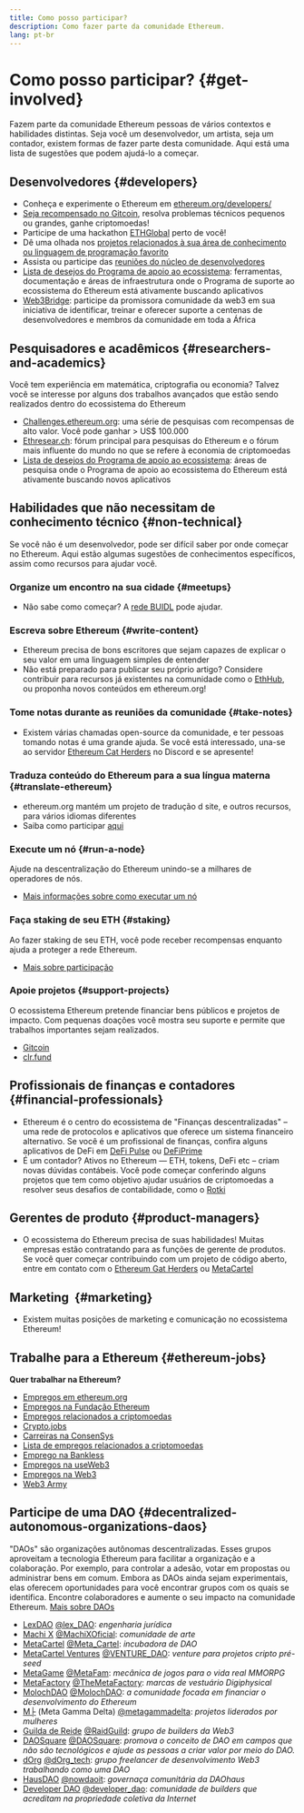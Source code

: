 ```yaml
---
title: Como posso participar?
description: Como fazer parte da comunidade Ethereum.
lang: pt-br
---
```


# Como posso participar? {#get-involved}

Fazem parte da comunidade Ethereum pessoas de vários contextos e habilidades distintas. Seja você um desenvolvedor, um artista, seja um contador, existem formas de fazer parte desta comunidade. Aqui está uma lista de sugestões que podem ajudá-lo a começar.

## Desenvolvedores <Emoji text=":computer:" size={1} /> {#developers}

- Conheça e experimente o Ethereum em [ethereum.org/developers/](/developers/)
- [ Seja recompensado no Gitcoin](https://gitcoin.co/), resolva problemas técnicos pequenos ou grandes, ganhe criptomoedas!
- Participe de uma hackathon [ETHGlobal](http://ethglobal.co/) perto de você!
- Dê uma olhada nos [projetos relacionados à sua área de conhecimento ou linguagem de programação favorito](/developers/docs/programming-languages/)
- Assista ou participe das [reuniões do núcleo de desenvolvedores](https://www.youtube.com/playlist?list=PLaM7G4Llrb7zfMXCZVEXEABT8OSnd4-7w)
- [Lista de desejos do Programa de apoio ao ecossistema](https://esp.ethereum.foundation/wishlist/): ferramentas, documentação e áreas de infraestrutura onde o Programa de suporte ao ecossistema do Ethereum está ativamente buscando aplicativos
- [Web3Bridge](https://www.web3bridge.com/): participe da promissora comunidade da web3 em sua iniciativa de identificar, treinar e oferecer suporte a centenas de desenvolvedores e membros da comunidade em toda a África

## Pesquisadores e acadêmicos <Emoji text=":mag:" size={1} /> {#researchers-and-academics}

Você tem experiência em matemática, criptografia ou economia? Talvez você se interesse por alguns dos trabalhos avançados que estão sendo realizados dentro do ecossistema do Ethereum

- [Challenges.ethereum.org](https://challenges.ethereum.org/): uma série de pesquisas com recompensas de alto valor. Você pode ganhar > US$ 100.000
- [Ethresear.ch](https://ethresear.ch): fórum principal para pesquisas do Ethereum e o fórum mais influente do mundo no que se refere à economia de criptomoedas
- [Lista de desejos do Programa de apoio ao ecossistema](https://esp.ethereum.foundation/wishlist/): áreas de pesquisa onde o Programa de apoio ao ecossistema do Ethereum está ativamente buscando novos aplicativos

## Habilidades que não necessitam de conhecimento técnico <Emoji text=":briefcase:" size={1} /> {#non-technical}

Se você não é um desenvolvedor, pode ser difícil saber por onde começar no Ethereum. Aqui estão algumas sugestões de conhecimentos específicos, assim como recursos para ajudar você.

### Organize um encontro na sua cidade {#meetups}

- Não sabe como começar? A [rede BUIDL](https://consensys.net/developers/buidlnetwork/) pode ajudar.

### Escreva sobre Ethereum {#write-content}

- Ethereum precisa de bons escritores que sejam capazes de explicar o seu valor em uma linguagem simples de entender
- Não está preparado para publicar seu próprio artigo? Considere contribuir para recursos já existentes na comunidade como o [EthHub](https://docs.ethhub.io/), ou proponha novos conteúdos em ethereum.org!

### Tome notas durante as reuniões da comunidade {#take-notes}

- Existem várias chamadas open-source da comunidade, e ter pessoas tomando notas é uma grande ajuda. Se você está interessado, una-se ao servidor [Ethereum Cat Herders](https://discord.com/invite/Nz6rtfJ8Cu) no Discord e se apresente!

### Traduza conteúdo do Ethereum para a sua língua materna {#translate-ethereum}

- ethereum.org mantém um projeto de tradução d site, e outros recursos, para vários idiomas diferentes
- Saiba como participar [aqui](/contributing/translation-program)

### Execute um nó {#run-a-node}

Ajude na descentralização do Ethereum unindo-se a milhares de operadores de nós.

- [Mais informações sobre como executar um nó](/developers/docs/nodes-and-clients/run-a-node/)

### Faça staking de seu ETH {#staking}

Ao fazer staking de seu ETH, você pode receber recompensas enquanto ajuda a proteger a rede Ethereum.

- [Mais sobre participação](/staking/)

### Apoie projetos {#support-projects}

O ecossistema Ethereum pretende financiar bens públicos e projetos de impacto. Com pequenas doações você mostra seu suporte e permite que trabalhos importantes sejam realizados.

- [Gitcoin](https://gitcoin.co/fund)
- [clr.fund](https://clr.fund/#/about)

## Profissionais de finanças e contadores <Emoji text=":chart_with_upwards_trend:" size={1} /> {#financial-professionals}

- Ethereum é o centro do ecossistema de "Finanças descentralizadas" – uma rede de protocolos e aplicativos que oferece um sistema financeiro alternativo. Se você é um profissional de finanças, confira alguns aplicativos de DeFi em [DeFi Pulse](https://defipulse.com/) ou [DeFiPrime](https://defiprime.com)
- É um contador? Ativos no Ethereum — ETH, tokens, DeFi etc – criam novas dúvidas contábeis. Você pode começar conferindo alguns projetos que tem como objetivo ajudar usuários de criptomoedas a resolver seus desafios de contabilidade, como o [Rotki](https://rotki.com/)

## Gerentes de produto <Emoji text=":fountain_pen:" size={1} /> {#product-managers}

- O ecossistema do Ethereum precisa de suas habilidades! Muitas empresas estão contratando para as funções de gerente de produtos. Se você quer começar contribuindo com um projeto de código aberto, entre em contato com o [Ethereum Gat Herders](https://discord.com/invite/Nz6rtfJ8Cu) ou [MetaCartel](https://www.metacartel.org/)

## Marketing <Emoji text=":megaphone:" size={1} />‍ {#marketing}

- Existem muitas posições de marketing e comunicação no ecossistema Ethereum!

## Trabalhe para a Ethereum {#ethereum-jobs}

**Quer trabalhar na Ethereum?**

- [Empregos em ethereum.org](/about/#open-jobs)
- [Empregos na Fundação Ethereum](https://ethereum.bamboohr.com/jobs/)
- [Empregos relacionados a criptomoedas](https://cryptocurrencyjobs.co/ethereum/)
- [Crypto.jobs](https://crypto.jobs/)
- [Carreiras na ConsenSys](https://consensys.net/careers/)
- [Lista de empregos relacionados a criptomoedas](https://cryptojobslist.com/ethereum-jobs)
- [Emprego na Bankless](https://pallet.xyz/list/bankless/jobs)
- [Empregos na useWeb3](https://www.useweb3.xyz/jobs)
- [Empregos na Web3](https://web3.career)
- [Web3 Army](https://web3army.xyz/)

## Participe de uma DAO {#decentralized-autonomous-organizations-daos}

"DAOs" são organizações autônomas descentralizadas. Esses grupos aproveitam a tecnologia Ethereum para facilitar a organização e a colaboração. Por exemplo, para controlar a adesão, votar em propostas ou administrar bens em comum. Embora as DAOs ainda sejam experimentais, elas oferecem oportunidades para você encontrar grupos com os quais se identifica. Encontre colaboradores e aumente o seu impacto na comunidade Ethereum. [Mais sobre DAOs](/dao/)

- [LexDAO](https://lexdao.coop) [@lex_DAO](https://twitter.com/lex_DAO): _engenharia jurídica_
- [Machi X](https://machix.com) [@MachiXOficial](https://twitter.com/MachiXOfficial): _comunidade de arte_
- [MetaCartel](https://metacartel.org) [@Meta_Cartel](https://twitter.com/Meta_Cartel): _incubadora de DAO_
- [MetaCartel Ventures](https://metacartel.xyz) [@VENTURE_DAO](https://twitter.com/VENTURE_DAO): _venture para projetos cripto pré-seed_
- [MetaGame](https://metagame.wtf) [@MetaFam](https://twitter.com/MetaFam): _mecânica de jogos para o vida real MMORPG_
- [MetaFactory](https://metafactory.ai) [@TheMetaFactory](https://twitter.com/TheMetaFactory): _marcas de vestuário Digiphysical_
- [MolochDAO](https://molochdao.com) [@MolochDAO](https://twitter.com/MolochDAO): _a comunidade focada em financiar o desenvolvimento do Ethereum_
- [Μ├](https://metagammadelta.com/) (Meta Gamma Delta) [@metagammadelta](https://twitter.com/metagammadelta): _projetos liderados por mulheres_
- [Guilda de Reide](https://raidguild.org) [@RaidGuild](https://twitter.com/RaidGuild): _grupo de builders da Web3_
- [DAOSquare](https://www.daosquare.io) [@DAOSquare](https://twitter.com/DAOSquare): _promova o conceito de DAO em campos que não são tecnológicos e ajude as pessoas a criar valor por meio do DAO._
- [dOrg](https://dOrg.tech) [@dOrg_tech](https://twitter.com/dOrg_tech): _grupo freelancer de desenvolvimento Web3 trabalhando como uma DAO_
- [HausDAO](https://daohaus.club) [@nowdaoit](https://twitter.com/nowdaoit): _governaça comunitária da DAOhaus_
- [Developer DAO](https://www.developerdao.com/) [@developer_dao](https://twitter.com/developer_dao): _comunidade de builders que acreditam na propriedade coletiva da Internet_

